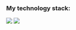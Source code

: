 ### My technology stack:

<img src="https://img.shields.io/badge/HTML-fdf4e3?style=for-the-badge&logo=HTML5&logoColor=#A52A2A">
<img src="https://img.shields.io/badge/CSS-1E90FF?style=for-the-badge&logo=CSS3&logoColor=#A52A2A">

  
